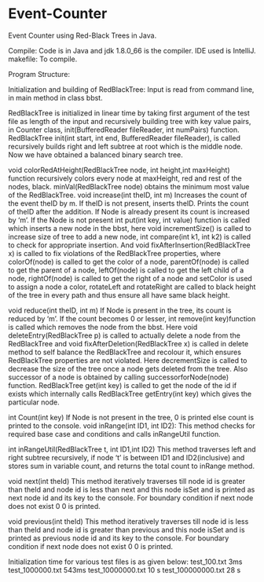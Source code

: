 # Event-Counter
Event Counter using Red-Black Trees in Java.

Compile:
Code is in Java and jdk 1.8.0_66 is the compiler. IDE used is IntelliJ.
makefile: To compile.

Program Structure:

Initialization and building of RedBlackTree:
Input is read from command line, in main method in class bbst.

RedBlackTree is initialized in linear time by taking first argument of the test file as length of the input and
recursively building tree with key value pairs, in Counter class,
init(BufferedReader fileReader, int numPairs) function. RedBlackTree init(int start, int end, BufferedReader
fileReader), is called recursively builds right and left subtree at root which is the middle node. Now we have
obtained a balanced binary search tree.

void colorRedAtHeight(RedBlackTree node, int height,int maxHeight) function recursively colors every node
at maxHeight, red and rest of the nodes, black.
minVal(RedBlackTree node) obtains the minimum most value of the RedBlackTree.
void increase(int theID, int m) Increases the count of the event theID by m. If theID is not present, inserts
theID. Prints the count of theID after the addition. If Node is already present its count is increased by ‘m’. If the
Node is not present int put(int key, int value) function is called which inserts a new node in the bbst, here void
incrementSize() is called to increase size of tree to add a new node, int compare(int k1, int k2) is called to
check for appropriate insertion. And void fixAfterInsertion(RedBlackTree x) is called to fix violations of the
RedBlackTree properties, where colorOf(node) is called to get the color of a node, parentOf(node) is called to
get the parent of a node, leftOf(node) is called to get the left child of a node, rightOf(node) is called to get the
right of a node and setColor is used to assign a node a color, rotateLeft and rotateRight are called to black
height of the tree in every path and thus ensure all have same black height.

void reduce(int theID, int m) If Node is present in the tree, its count is reduced by ‘m’.
If the count becomes 0 or lesser, int remove(int key)function is called which removes the node from the bbst.
Here void deleteEntry(RedBlackTree p) is called to actually delete a node from the RedBlackTree and void
fixAfterDeletion(RedBlackTree x) is called in delete method to self balance the RedBlackTree and recolour it,
which ensures RedBlackTree properties are not violated. Here decrementSize is called to decrease the size of
the tree once a node gets deleted from the tree. Also successor of a node is obtained by calling
successorforNode(node) function. RedBlackTree get(int key) is called to get the node of the id if exists which
internally calls RedBlackTree getEntry(int key) which gives the particular node.

int Count(int key) If Node is not present in the tree, 0 is printed else count is printed to the console.
void inRange(int ID1, int ID2): This method checks for required base case and conditions and calls inRangeUtil
function.

int inRangeUtil(RedBlackTree t, int ID1,int ID2) This method traverses left and right subtree recursively, if
node ‘t’ is between ID1 and ID2(inclusive) and stores sum in variable count, and returns the total count to
inRange method.

void next(int theId) This method iteratively traverses till node id is greater than theId and node id is less than
next and this node isSet and is printed as next node id and its key to the console. For boundary condition if
next node does not exist 0 0 is printed.

void previous(int theId) This method iteratively traverses till node id is less than theId and node id is greater
than previous and this node isSet and is printed as previous node id and its key to the console. For boundary
condition if next node does not exist 0 0 is printed.

Initialization time for various test files is as given below:
test_100.txt 3ms
test_1000000.txt 543ms
test_10000000.txt 10 s
test_100000000.txt 28 s
